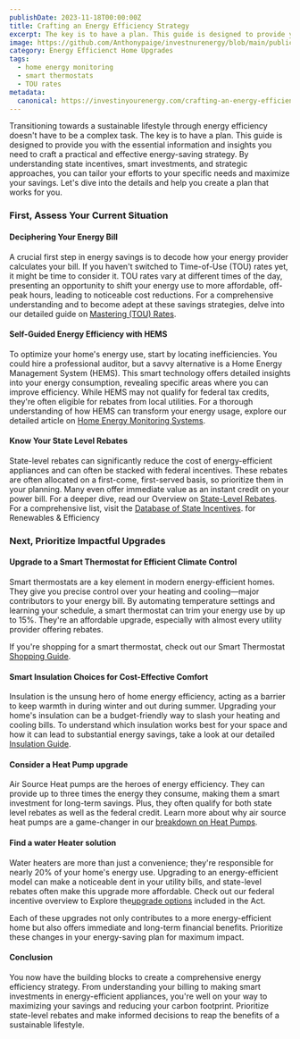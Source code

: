 ```yaml
---
publishDate: 2023-11-18T00:00:00Z
title: Crafting an Energy Efficiency Strategy
excerpt: The key is to have a plan. This guide is designed to provide you with the essential information and insights you need to craft a practical and effective energy-saving strategy.
image: https://github.com/Anthonypaige/investnurenergy/blob/main/public/images/cover-art/EEHU-2-cover-art.png?raw=true
category: Energy Efficienct Home Upgrades
tags:
  - home energy monitoring
  - smart thermostats
  - TOU rates
metadata:
  canonical: https://investinyourenergy.com/crafting-an-energy-efficient-strategy
---
```


Transitioning towards a sustainable lifestyle through energy efficiency doesn't have to be a complex task. The key is to have a plan. This guide is designed to provide you with the essential information and insights you need to craft a practical and effective energy-saving strategy. By understanding state incentives, smart investments, and strategic approaches, you can tailor your efforts to your specific needs and maximize your savings. Let's dive into the details and help you create a plan that works for you.

### **First, Assess Your Current Situation**

#### **Deciphering Your Energy Bill**

A crucial first step in energy savings is to decode how your energy provider calculates your bill. If you haven't switched to Time-of-Use (TOU) rates yet, it might be time to consider it. TOU rates vary at different times of the day, presenting an opportunity to shift your energy use to more affordable, off-peak hours, leading to noticeable cost reductions. For a comprehensive understanding and to become adept at these savings strategies, delve into our detailed guide on [Mastering (TOU) Rates](mastering-time-of-use-rate-strategies-for-smart-energy).

#### **Self-Guided Energy Efficiency with HEMS**

To optimize your home's energy use, start by locating inefficiencies. You could hire a professional auditor, but a savvy alternative is a Home Energy Management System (HEMS). This smart technology offers detailed insights into your energy consumption, revealing specific areas where you can improve efficiency. While HEMS may not qualify for federal tax credits, they're often eligible for rebates from local utilities. For a thorough understanding of how HEMS can transform your energy usage, explore our detailed article on [Home Energy Monitoring Systems](home-energy-monitoring-your-guide-to-energy-efficiency).

#### **Know Your State Level Rebates**

State-level rebates can significantly reduce the cost of energy-efficient appliances and can often be stacked with federal incentives. These rebates are often allocated on a first-come, first-served basis, so prioritize them in your planning. Many even offer immediate value as an instant credit on your power bill. For a deeper dive, read our Overview on [State-Level Rebates](state-level-energy-efficient-incentives-overview). For a comprehensive list, visit the
[Database of State Incentives](https://www.dsireusa.org/). for Renewables & Efficiency

### **Next, Prioritize Impactful Upgrades**

#### **Upgrade to a Smart Thermostat for Efficient Climate Control**

Smart thermostats are a key element in modern energy-efficient homes. They give you precise control over your heating and cooling—major contributors to your energy bill. By automating temperature settings and learning your schedule, a smart thermostat can trim your energy use by up to 15%. They're an affordable upgrade, especially with almost every utility provider offering rebates.

If you're shopping for a smart thermostat, check out our Smart Thermostat [Shopping Guide](smart-thermostat-shopping-guide).

#### **Smart Insulation Choices for Cost-Effective Comfort**

Insulation is the unsung hero of home energy efficiency, acting as a barrier to keep warmth in during winter and out during summer. Upgrading your home's insulation can be a budget-friendly way to slash your heating and cooling bills. To understand which insulation works best for your space and how it can lead to substantial energy savings, take a look at our detailed [Insulation Guide](comprehensive-guide-to-weatherization).

#### **Consider a Heat Pump upgrade**

Air Source Heat pumps are the heroes of energy efficiency. They can provide up to three times the energy they consume, making them a smart investment for long-term savings. Plus, they often qualify for both state level rebates as well as the federal credit. Learn more about why air source heat pumps are a game-changer in our [breakdown on Heat Pumps](whats-an-air-source-heat-pump).

#### **Find a water Heater solution**

Water heaters are more than just a convenience; they're responsible for nearly 20% of your home's energy use. Upgrading to an energy-efficient model can make a noticeable dent in your utility bills, and state-level rebates often make this upgrade more affordable. Check out our federal incentive overview to Explore the[upgrade options](water-heaters-federal-incentives-overview) included in the Act.

Each of these upgrades not only contributes to a more energy-efficient home but also offers immediate and long-term financial benefits. Prioritize these changes in your energy-saving plan for maximum impact.

#### **Conclusion**

You now have the building blocks to create a comprehensive energy efficiency strategy. From understanding your billing to making smart investments in energy-efficient appliances, you're well on your way to maximizing your savings and reducing your carbon footprint. Prioritize state-level rebates and make informed decisions to reap the benefits of a sustainable lifestyle.
